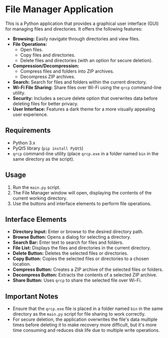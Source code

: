 # File Manager Application

This is a Python application that provides a graphical user interface (GUI) for managing files and directories. It offers the following features:

- **Browsing:** Easily navigate through directories and view files.
- **File Operations:** 
    - Open files.
    - Copy files and directories.
    - Delete files and directories (with an option for secure deletion).
- **Compression/Decompression:** 
    - Compress files and folders into ZIP archives.
    - Decompress ZIP archives.
- **Search:** Search for files and folders within the current directory.
- **Wi-Fi File Sharing:** Share files over Wi-Fi using the `qrcp` command-line utility. 
- **Security:** Includes a secure delete option that overwrites data before deleting files for better privacy.
- **User Interface:** Features a dark theme  for a more visually appealing user experience.

## Requirements

- Python 3.x
- PyQt5 library (`pip install PyQt5`)
- `qrcp` command-line utility (place `qrcp.exe` in a folder named `bin` in the same directory as the script).

## Usage

1. Run the `main.py` script.
2. The File Manager window will open, displaying the contents of the current working directory.
3. Use the buttons and interface elements to perform file operations.

## Interface Elements

- **Directory Input:** Enter or browse to the desired directory path.
- **Browse Button:** Opens a dialog for selecting a directory.
- **Search Bar:** Enter text to search for files and folders.
- **File List:** Displays the files and directories in the current directory.
- **Delete Button:** Deletes the selected files or directories.
- **Copy Button:** Copies the selected files or directories to a chosen location.
- **Compress Button:** Creates a ZIP archive of the selected files or folders.
- **Decompress Button:** Extracts the contents of a selected ZIP archive.
- **Share Button:** Uses `qrcp` to share the selected file over Wi-Fi.

## Important Notes

- Ensure that the `qrcp.exe` file is placed in a folder named `bin` in the same directory as the `main.py` script for file sharing to work correctly.
- For secure deletion, the application overwrites the file's data multiple times before deleting it to make recovery more difficult, but it's more time consuming and reduces disk life due to multiple write operations.

